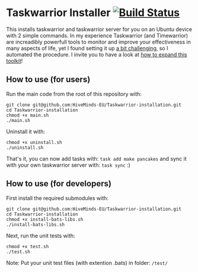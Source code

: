 # Taskwarrior Installer [![Build Status](https://travis-ci.org/a-t-0/Taskwarrior-installation.svg?branch=refactor_to_shell)](https://travis-ci.org/a-t-0/Taskwarrior-installation)
This installs taskwarrior and taskwarrior server for you on an Ubuntu device with 2 simple commands. In my experience Taskwarrior (and Timewarrior) are increadibly powerfull tools to monitor and improve your effectiveness in many aspects of life, yet I found setting it up [a bit challenging](https://www.youtube.com/watch?v=nuE4v5xKIWc), so I automated the procedure. I invite you to have a look at [how to expand this toolkit](https://github.com/HiveMinds-EU/Taskwarrior-installation/issues?q=is%3Aopen+is%3Aissue+label%3Aenhancement)!

## How to use (for users)
Run the main code from the root of this repository with:
```
git clone git@github.com:HiveMinds-EU/Taskwarrior-installation.git
cd Taskwarrior-installation
chmod +x main.sh
./main.sh
```
Uninstall it with:
```
chmod +x uninstall.sh
./uninstall.sh
```
That's it, you can now add tasks with: `task add make pancakes` and sync it with your own taskwarrior server with: `task sync` :)

## How to use (for developers)
First install the required submodules with:
```
git clone git@github.com:HiveMinds-EU/Taskwarrior-installation.git
cd Taskwarrior-installation
chmod +x install-bats-libs.sh
./install-bats-libs.sh
```

Next, run the unit tests with:
```
chmod +x test.sh
./test.sh
```
Note: Put your unit test files (with extention .bats) in folder: `/test/`
